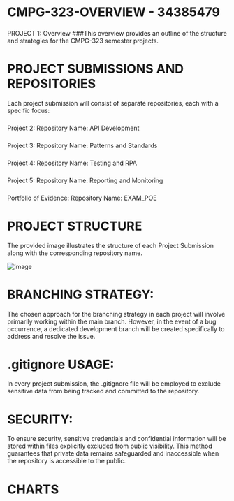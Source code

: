 # CMPG-323-OVERVIEW - 34385479

###
###

PROJECT 1: Overview
###This overview provides an outline of the structure and strategies for the CMPG-323 semester projects.

###

# PROJECT SUBMISSIONS AND REPOSITORIES
Each project submission will consist of separate repositories, each with a specific focus:
###
Project 2:
Repository Name: API Development
###

Project 3:
Repository Name: Patterns and Standards
###

Project 4:
Repository Name: Testing and RPA
###

Project 5:
Repository Name: Reporting and Monitoring
###

Portfolio of Evidence:
Repository Name: EXAM_POE

###

# PROJECT STRUCTURE
The provided image illustrates the structure of each Project Submission along with the corresponding repository name.

![image](https://github.com/kayleeyana/CMPG-323-Overview---34385479/assets/112712495/af584eb0-dc52-445c-af77-85fc3d671fa0)

###

# BRANCHING STRATEGY:
The chosen approach for the branching strategy in each project will involve primarily working within the main branch. However, in the event of a bug occurrence, a dedicated development branch will be created specifically to address and resolve the issue.

###
# .gitignore USAGE:
In every project submission, the .gitignore file will be employed to exclude sensitive data from being tracked and committed to the repository.

###
# SECURITY:
To ensure security, sensitive credentials and confidential information will be stored within files explicitly excluded from public visibility. This method guarantees that private data remains safeguarded and inaccessible when the repository is accessible to the public.

###
# CHARTS




